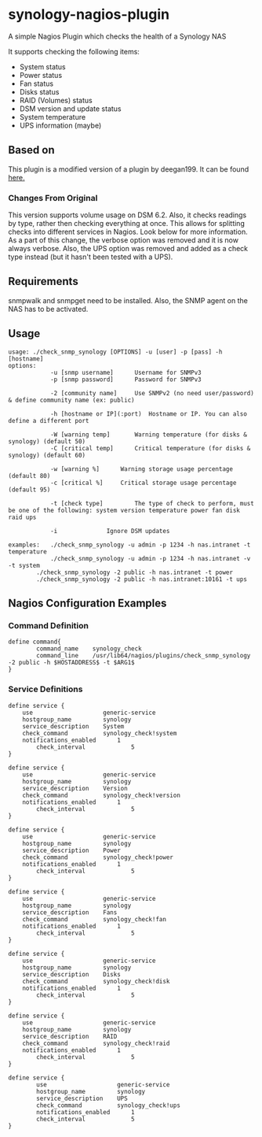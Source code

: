 # synology-nagios-plugin
A simple Nagios Plugin which checks the health of a Synology NAS

It supports checking the following items:
* System status
* Power status
* Fan status
* Disks status
* RAID (Volumes) status
* DSM version and update status
* System temperature
* UPS information (maybe)

## Based on
This plugin is a modified version of a plugin by deegan199. It can be found [here.](https://exchange.nagios.org/directory/Plugins/Network-and-Systems-Management/Others/Synology-status/details)

### Changes From Original
This version supports volume usage on DSM 6.2. Also, it checks readings by type,
rather then checking everything at once. This allows for splitting checks into
different services in Nagios. Look below for more information. As a part of this
change, the verbose option was removed and it is now always verbose. Also, the
UPS option was removed and added as a check type instead (but it hasn't been tested with a UPS).


## Requirements
snmpwalk and snmpget need to be installed. Also, the SNMP agent on the NAS has to be activated.

## Usage
```
usage: ./check_snmp_synology [OPTIONS] -u [user] -p [pass] -h [hostname]
options:
            -u [snmp username]   	Username for SNMPv3
            -p [snmp password]   	Password for SNMPv3

            -2 [community name]	  	Use SNMPv2 (no need user/password) & define community name (ex: public)

            -h [hostname or IP](:port)	Hostname or IP. You can also define a different port

            -W [warning temp]		Warning temperature (for disks & synology) (default 50)
            -C [critical temp]		Critical temperature (for disks & synology) (default 60)

            -w [warning %]		Warning storage usage percentage (default 80)
            -c [critical %]		Critical storage usage percentage (default 95)

            -t [check type]	        The type of check to perform, must be one of the following: system version temperature power fan disk raid ups

            -i   			Ignore DSM updates

examples:	./check_snmp_synology -u admin -p 1234 -h nas.intranet -t temperature
	     	./check_snmp_synology -u admin -p 1234 -h nas.intranet -v -t system
		./check_snmp_synology -2 public -h nas.intranet -t power
		./check_snmp_synology -2 public -h nas.intranet:10161 -t ups
```

## Nagios Configuration Examples
### Command Definition
```
define command{
        command_name    synology_check
        command_line    /usr/lib64/nagios/plugins/check_snmp_synology -2 public -h $HOSTADDRESS$ -t $ARG1$
}
```

### Service Definitions
```
define service {
	use	                   generic-service
	hostgroup_name		   synology
	service_description	   System
	check_command		   synology_check!system
	notifications_enabled      1
        check_interval             5
}

define service {
	use	                   generic-service
	hostgroup_name		   synology
	service_description	   Version
	check_command		   synology_check!version
	notifications_enabled      1
        check_interval             5
}

define service {
	use	                   generic-service
	hostgroup_name		   synology
	service_description	   Power
	check_command		   synology_check!power
	notifications_enabled      1
        check_interval             5
}

define service {
	use	                   generic-service
	hostgroup_name		   synology
	service_description	   Fans
	check_command		   synology_check!fan
	notifications_enabled      1
        check_interval             5
}

define service {
	use	                   generic-service
	hostgroup_name		   synology
	service_description	   Disks
	check_command		   synology_check!disk
	notifications_enabled      1
        check_interval             5
}

define service {
	use	                   generic-service
	hostgroup_name		   synology
	service_description	   RAID
	check_command		   synology_check!raid
	notifications_enabled      1
        check_interval             5
}

define service {
        use	                   generic-service
        hostgroup_name		   synology
        service_description	   UPS
        check_command		   synology_check!ups
        notifications_enabled      1
        check_interval             5
}
```
